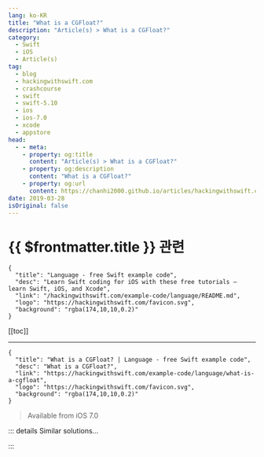 ```yaml
---
lang: ko-KR
title: "What is a CGFloat?"
description: "Article(s) > What is a CGFloat?"
category:
  - Swift
  - iOS
  - Article(s)
tag: 
  - blog
  - hackingwithswift.com
  - crashcourse
  - swift
  - swift-5.10
  - ios
  - ios-7.0
  - xcode
  - appstore
head:
  - - meta:
    - property: og:title
      content: "Article(s) > What is a CGFloat?"
    - property: og:description
      content: "What is a CGFloat?"
    - property: og:url
      content: https://chanhi2000.github.io/articles/hackingwithswift.com/example-code/language/what-is-a-cgfloat.html
date: 2019-03-28
isOriginal: false
---
```


# {{ $frontmatter.title }} 관련

```component VPCard
{
  "title": "Language - free Swift example code",
  "desc": "Learn Swift coding for iOS with these free tutorials – learn Swift, iOS, and Xcode",
  "link": "/hackingwithswift.com/example-code/language/README.md",
  "logo": "https://hackingwithswift.com/favicon.svg",
  "background": "rgba(174,10,10,0.2)"
}
```

[[toc]]

---

```component VPCard
{
  "title": "What is a CGFloat? | Language - free Swift example code",
  "desc": "What is a CGFloat?",
  "link": "https://hackingwithswift.com/example-code/language/what-is-a-cgfloat",
  "logo": "https://hackingwithswift.com/favicon.svg",
  "background": "rgba(174,10,10,0.2)"
}
```

> Available from iOS 7.0

<!-- TODO: 작성 -->

<!-- 
A `CGFloat` is a specialized form of `Float` that holds either 32-bits of data or 64-bits of data depending on the platform. The CG tells you it's part of Core Graphics, and it's found throughout UIKit, Core Graphics, Sprite Kit and many other iOS libraries.

If you have a `Float` or `Double` and need a `CGFloat`, you can convert it like this:

```swift
let myCGFloat = CGFloat(myDouble)
```

-->

::: details Similar solutions…

<!--
/example-code/language/how-to-convert-a-float-to-a-cgfloat">How to convert a float to a CGFloat 
/example-code/uicolor/how-to-read-the-red-green-blue-and-alpha-color-components-from-a-uicolor">How to read the red, green, blue, and alpha color components from a UIColor 
/example-code/uicolor/how-to-convert-a-hex-color-to-a-uicolor">How to convert a hex color to a UIColor 
/example-code/uicolor/how-to-convert-a-html-name-string-into-a-uicolor">How to convert a HTML name string into a UIColor 
/example-code/media/how-to-read-the-average-color-of-a-uiimage-using-ciareaaverage">How to read the average color of a UIImage using CIAreaAverage</a>
-->

:::

